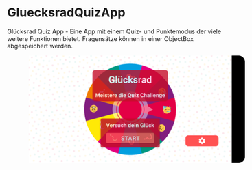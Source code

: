 # GluecksradQuizApp
Glücksrad Quiz App - Eine App mit einem Quiz- und Punktemodus der viele weitere Funktionen bietet. Fragensätze können in einer ObjectBox abgespeichert werden.

<img src="images/gluecksrad_01.png" style="margin:0px 50px">
